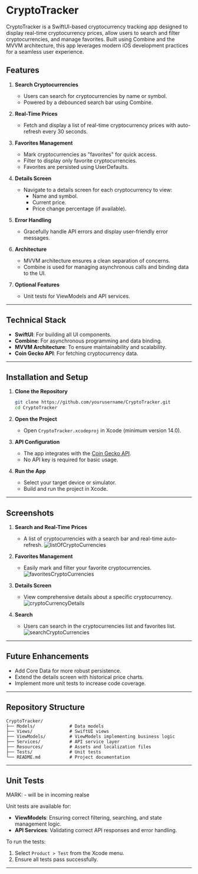 # CryptoTracker

CryptoTracker is a SwiftUI-based cryptocurrency tracking app designed to display real-time cryptocurrency prices, allow users to search and filter cryptocurrencies, and manage favorites. Built using Combine and the MVVM architecture, this app leverages modern iOS development practices for a seamless user experience.

## Features

1. **Search Cryptocurrencies**  
   - Users can search for cryptocurrencies by name or symbol.  
   - Powered by a debounced search bar using Combine.  

2. **Real-Time Prices**  
   - Fetch and display a list of real-time cryptocurrency prices with auto-refresh every 30 seconds.  

3. **Favorites Management**  
   - Mark cryptocurrencies as "favorites" for quick access.  
   - Filter to display only favorite cryptocurrencies.  
   - Favorites are persisted using UserDefaults.  

4. **Details Screen**  
   - Navigate to a details screen for each cryptocurrency to view:  
     - Name and symbol.  
     - Current price.  
     - Price change percentage (if available).  

5. **Error Handling**  
   - Gracefully handle API errors and display user-friendly error messages.  

6. **Architecture**  
   - MVVM architecture ensures a clean separation of concerns.  
   - Combine is used for managing asynchronous calls and binding data to the UI.  

7. **Optional Features**  
   - Unit tests for ViewModels and API services.  

---

## Technical Stack

- **SwiftUI**: For building all UI components.  
- **Combine**: For asynchronous programming and data binding.  
- **MVVM Architecture**: To ensure maintainability and scalability.  
- **Coin Gecko API**: For fetching cryptocurrency data.  

---

## Installation and Setup

1. **Clone the Repository**
   ```bash
   git clone https://github.com/yourusername/CryptoTracker.git
   cd CryptoTracker
   ```

2. **Open the Project**
   - Open `CryptoTracker.xcodeproj` in Xcode (minimum version 14.0).  

3. **API Configuration**
   - The app integrates with the [Coin Gecko API](https://www.coingecko.com/en/api).  
   - No API key is required for basic usage.  

4. **Run the App**
   - Select your target device or simulator.  
   - Build and run the project in Xcode.

---

## Screenshots

1. **Search and Real-Time Prices**
   - A list of cryptocurrencies with a search bar and real-time auto-refresh.
![listOfCryptoCurrencies](https://github.com/user-attachments/assets/3a1a957b-0310-4f91-822a-8578f63035bb)

2. **Favorites Management**
   - Easily mark and filter your favorite cryptocurrencies.
![favoritesCryptoCurrencies](https://github.com/user-attachments/assets/595b952e-435d-489c-b40a-cc3322a4c9f1)

3. **Details Screen**
   - View comprehensive details about a specific cryptocurrency.
![cryptoCurrencyDetails](https://github.com/user-attachments/assets/868dc004-3d20-42fe-a4a8-b2e840004376)

3. **Search**
   - Users can search in the cryptocurrencies list  and favorites list.
![searchCryptoCurrencies](https://github.com/user-attachments/assets/7ab2da0e-e599-4cf5-bf4a-a7cfcc8eda38)

---

## Future Enhancements

- Add Core Data for more robust persistence.  
- Extend the details screen with historical price charts.  
- Implement more unit tests to increase code coverage.

---

## Repository Structure

```plaintext
CryptoTracker/
├── Models/             # Data models
├── Views/              # SwiftUI views
├── ViewModels/         # ViewModels implementing business logic
├── Services/           # API service layer
├── Resources/          # Assets and localization files
├── Tests/              # Unit tests
└── README.md           # Project documentation
```

---

## Unit Tests
MARK: - will be in incoming realse 

Unit tests are available for:  
- **ViewModels**: Ensuring correct filtering, searching, and state management logic.  
- **API Services**: Validating correct API responses and error handling.  

To run the tests:  
1. Select `Product > Test` from the Xcode menu.  
2. Ensure all tests pass successfully.  

---

